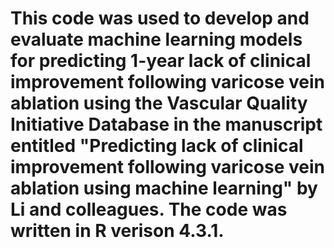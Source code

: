 # This code was used to develop and evaluate machine learning models for predicting 1-year lack of clinical improvement following varicose vein ablation using the Vascular Quality Initiative Database in the manuscript entitled "Predicting lack of clinical improvement following varicose vein ablation using machine learning" by Li and colleagues. The code was written in R verison 4.3.1.
